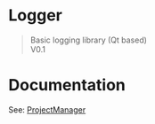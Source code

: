 # Logger
> Basic logging library (Qt based)
<br/>V0.1

# Documentation
See: [ProjectManager](https://github.com/darkFrancis/ProjectManager)
